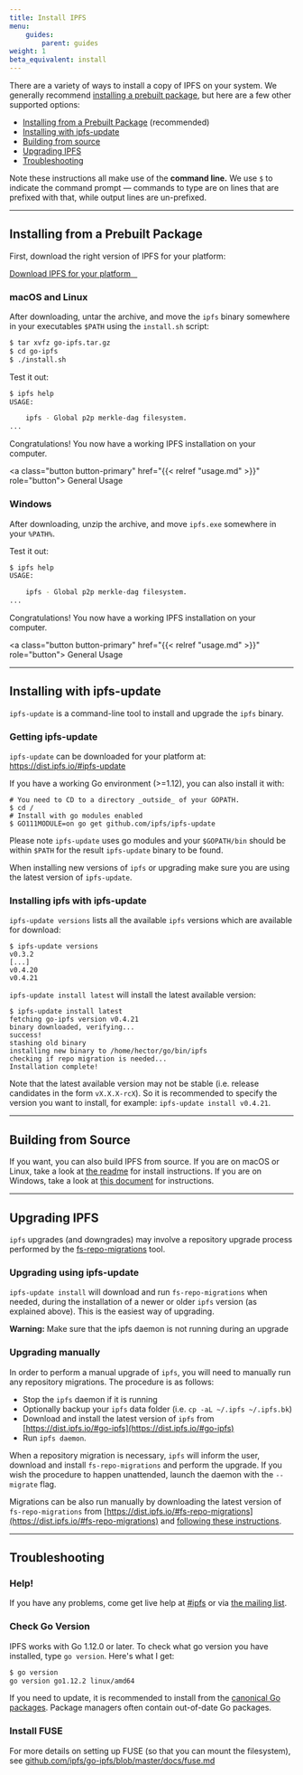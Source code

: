 ```yaml
---
title: Install IPFS
menu:
    guides:
        parent: guides
weight: 1
beta_equivalent: install
---
```


<!--
Based on the existing install docs at https://github.com/ipfs/website/blob/714fa4f3fc469d81b94dc190f1335b9556ad90e1/content/docs/install.md

Note there are pending PRs for that document that will need to be included here:
- https://github.com/ipfs/website/pull/260 / https://github.com/ipfs/website/pull/228
- https://github.com/ipfs/website/pull/258

-->

There are a variety of ways to install a copy of IPFS on your system. We generally recommend [installing a prebuilt package](#installing-from-a-prebuilt-package), but here are a few other supported options:

* [Installing from a Prebuilt Package](#installing-from-a-prebuilt-package) (recommended)
* [Installing with ipfs-update](#installing-with-ipfs-update)
* [Building from source](#building-from-source)
* [Upgrading IPFS](#upgrading-ipfs)
* [Troubleshooting](#troubleshooting)

Note these instructions all make use of the **command line.** We use `$` to indicate the command prompt — commands to type are on lines that are prefixed with that, while output lines are un-prefixed.

---

## Installing from a Prebuilt Package

First, download the right version of IPFS for your platform:

<a class="button button-primary" href="https://dist.ipfs.io/#go-ipfs" role="button">
  Download IPFS for your platform &nbsp;&nbsp;<i class="fa fa-download" aria-hidden="true"></i>
</a>

### macOS and Linux

After downloading, untar the archive, and move the `ipfs` binary somewhere in your executables `$PATH` using the `install.sh` script:

```sh
$ tar xvfz go-ipfs.tar.gz
$ cd go-ipfs
$ ./install.sh
```

Test it out:

```sh
$ ipfs help
USAGE:

    ipfs - Global p2p merkle-dag filesystem.
...
```

Congratulations! You now have a working IPFS installation on your computer.

<a class="button button-primary" href="{{< relref "usage.md" >}}" role="button">
  General Usage &nbsp;&nbsp;<i class="fa fa-arrow-right"></i>
</a>

### Windows

After downloading, unzip the archive, and move `ipfs.exe`  somewhere in your `%PATH%`.

Test it out:

```sh
$ ipfs help
USAGE:

    ipfs - Global p2p merkle-dag filesystem.
...
```

Congratulations! You now have a working IPFS installation on your computer.

<a class="button button-primary" href="{{< relref "usage.md" >}}" role="button">
  General Usage &nbsp;&nbsp;<i class="fa fa-arrow-right"></i>
</a>


---

## Installing with ipfs-update

`ipfs-update` is a command-line tool to install and upgrade the `ipfs` binary.

### Getting ipfs-update

`ipfs-update` can be downloaded for your platform at: https://dist.ipfs.io/#ipfs-update

If you have a working Go environment (>=1.12), you can also install it with:

```
# You need to CD to a directory _outside_ of your GOPATH.
$ cd /
# Install with go modules enabled
$ GO111MODULE=on go get github.com/ipfs/ipfs-update
```

Please note `ipfs-update` uses go modules and your `$GOPATH/bin` should be
within `$PATH` for the result `ipfs-update` binary to be found.

When installing new versions of `ipfs` or upgrading make sure you are using the latest version of `ipfs-update`.

### Installing ipfs with ipfs-update

`ipfs-update versions` lists all the available `ipfs` versions which are available for download:

```
$ ipfs-update versions
v0.3.2
[...]
v0.4.20
v0.4.21
```


`ipfs-update install latest` will install the latest available version:

```
$ ipfs-update install latest
fetching go-ipfs version v0.4.21
binary downloaded, verifying...
success!
stashing old binary
installing new binary to /home/hector/go/bin/ipfs
checking if repo migration is needed...
Installation complete!
```

Note that the latest available version may not be stable (i.e. release candidates
in the form `vX.X.X-rcX`). So it is recommended to specify the version you want
to install, for example: `ipfs-update install v0.4.21`.

---

## Building from Source

If you want, you can also build IPFS from source.
If you are on macOS or Linux, take a look at [the readme](https://github.com/ipfs/go-ipfs#build-from-source) for install instructions.
If you are on Windows, take a look at [this document](https://github.com/ipfs/go-ipfs/blob/master/docs/windows.md) for instructions.

---

## Upgrading IPFS

`ipfs` upgrades (and downgrades) may involve a repository upgrade process performed by the
[fs-repo-migrations](https://dist.ipfs.io/#fs-repo-migrations) tool.

### Upgrading using ipfs-update

`ipfs-update install` will download and run `fs-repo-migrations` when needed, during the installation of
a newer or older `ipfs` version (as explained above). This is the easiest way of upgrading.

<div class="message mb">
  <strong>Warning:</strong> Make sure that the ipfs daemon is not running during an upgrade
</div>


### Upgrading manually

In order to perform a manual upgrade of `ipfs`, you will need to manually run any repository migrations. The
procedure is as follows:

* Stop the `ipfs` daemon if it is running
* Optionally backup your `ipfs` data folder (i.e. `cp -aL ~/.ipfs ~/.ipfs.bk`)
* Download and install the latest version of `ipfs` from [https://dist.ipfs.io/#go-ipfs](https://dist.ipfs.io/#go-ipfs)
* Run `ipfs daemon`.

When a repository migration is necessary, `ipfs` will inform the user, download and install `fs-repo-migrations`
and perform the upgrade. If you wish the procedure to happen unattended, launch the daemon with the `--migrate`
flag.

Migrations can be also run manually by downloading the latest version of `fs-repo-migrations`
from [https://dist.ipfs.io/#fs-repo-migrations](https://dist.ipfs.io/#fs-repo-migrations) and
[following these instructions](https://github.com/ipfs/fs-repo-migrations/blob/master/run.md).

---

## Troubleshooting

### Help!

If you have any problems, come get live help at
[#ipfs](/#community) or via [the mailing list](/#community).

### Check Go Version

IPFS works with Go 1.12.0 or later.
To check what go version you have installed, type `go version`.
Here's what I get:

```sh
$ go version
go version go1.12.2 linux/amd64
```

If you need to update, it is recommended to install from the
[canonical Go packages](https://golang.org/doc/install).
Package managers often contain out-of-date Go packages.

### Install FUSE

For more details on setting up FUSE (so that you can mount the filesystem), see [github.com/ipfs/go-ipfs/blob/master/docs/fuse.md](https://github.com/ipfs/go-ipfs/blob/master/docs/fuse.md)
